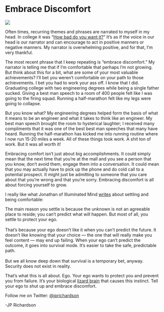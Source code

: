 <!--
id: 679425561
link: http://loudjet.com/a/embrace-discomfort
slug: embrace-discomfort
date: Wed Jun 09 2010 02:35:00 GMT-0500 (CDT)
publish: 2010-06-09
tags: personal-growth
-->


Embrace Discomfort
==================

![](http://media.tumblr.com/tumblr_l3ql1rqgUv1qzbc4f.jpg)

Often times, recurring themes and phrases are narrated to myself in my
head. In college it was “[How bad do you want
it?](http://loudjet.com/a/how-bad-do-you-want-it)” It’s as
if the voice in our head is our narrator and can encourage to act in
positive manners or negative manners. My narrator is overwhelming
positive, and for that, I’m very thankful.

The most recent phrase that I keep repeating is “embrace discomfort.” My
narrator is telling me that if I’m comfortable that perhaps I’m not
growing. But think about this for a bit, what are some of your most
valuable achievements? I’ll bet you weren’t comfortable on your path to
those achievements. I bet you had to work your ass off. I know that I
did. Graduating college with two engineering degrees while being a
single father sucked. Giving a best man speech to a room of 400 people
felt like I was going to the firing squad. Running a half-marathon felt
like my legs were going to collapse.

But you know what? My engineering degrees helped form the basis of what
it means to be an engineer and what it takes to think like an engineer.
My best man speech brought the room to hysterical laughter; I received
many compliments that it was one of the best best man speeches that many
have heard. Running the half-marathon has kicked me into running routine
where I now run 15-20 miles a week. All of these things took work. A
shit ton of work. But it was all worth it!

Embracing comfort isn’t just about big accomplishments. It could simply
mean that the next time that you’re at the mall and you see a person
that you know, don’t avoid them, engage them into a conversation. It
could mean that you may actually have to pick up the phone and do cold
call to a potential prospect. It might just be admitting to someone that
you care about that you’re wrong and that you’re sorry. Embracing
discomfort is all about forcing yourself to grow.

I really like what Jonathan of Illuminated Mind
[writes](http://www.illuminatedmind.net/2009/10/01/your-comfort-is-not-important/)
about settling and being comfortable:

The main reason you settle is because the unknown is not an agreeable
place to reside; you can’t predict what will happen. But most of all,
you settle to protect your ego.\
\
 That’s because your ego doesn’t like it when you can’t predict the
future. It doesn’t like knowing that your choice — the one that will
really make you feel content — may end up failing. When your ego can’t
predict the outcome, it goes into survival mode. It’s easier to take the
safe, predictable path.\
\
 But we all know deep down that survival is a temporary bet, anyway.
Security does not exist in reality.

That’s what this is all about. Ego. Your ego wants to protect you and
prevent you from failure. It’s your biological [lizard
brain](http://sethgodin.typepad.com/seths_blog/2010/01/quieting-the-lizard-brain.html)
that causes this instinct. Tell your ego to shut up and embrace
discomfort. 

Follow me on Twitter: [@jprichardson](http://twitter.com/jprichardson)

-JP Richardson

